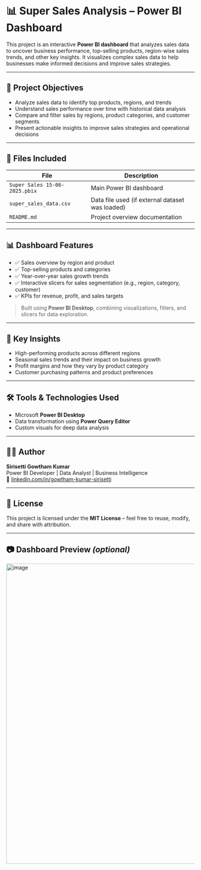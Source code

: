# 📊 Super Sales Analysis – Power BI Dashboard

This project is an interactive **Power BI dashboard** that analyzes sales data to uncover business performance, top-selling products, region-wise sales trends, and other key insights. It visualizes complex sales data to help businesses make informed decisions and improve sales strategies.

---

## 🎯 Project Objectives

- Analyze sales data to identify top products, regions, and trends
- Understand sales performance over time with historical data analysis
- Compare and filter sales by regions, product categories, and customer segments
- Present actionable insights to improve sales strategies and operational decisions

---

## 📁 Files Included

| File | Description |
|------|-------------|
| `Super Sales 15-06-2025.pbix` | Main Power BI dashboard |
| `super_sales_data.csv` | Data file used (if external dataset was loaded) |
| `README.md` | Project overview documentation |

---

## 📊 Dashboard Features

- ✅ Sales overview by region and product
- ✅ Top-selling products and categories
- ✅ Year-over-year sales growth trends
- ✅ Interactive slicers for sales segmentation (e.g., region, category, customer)
- ✅ KPIs for revenue, profit, and sales targets

> Built using **Power BI Desktop**, combining visualizations, filters, and slicers for data exploration.

---

## 🧠 Key Insights

- High-performing products across different regions
- Seasonal sales trends and their impact on business growth
- Profit margins and how they vary by product category
- Customer purchasing patterns and product preferences

---

## 🛠 Tools & Technologies Used

- Microsoft **Power BI Desktop**
- Data transformation using **Power Query Editor**
- Custom visuals for deep data analysis

---

## 🙋‍♂️ Author

**Sirisetti Gowtham Kumar**  
Power BI Developer | Data Analyst | Business Intelligence  
🔗 [linkedin.com/in/gowtham-kumar-sirisetti](https://linkedin.com/in/gowtham-kumar-sirisetti)

---

## 📜 License

This project is licensed under the **MIT License** – feel free to reuse, modify, and share with attribution.

---

## 📷 Dashboard Preview *(optional)*
<img width="1439" height="802" alt="image" src="https://github.com/user-attachments/assets/1b94e3d2-f821-459e-8742-ffe3ad0089c3" />

